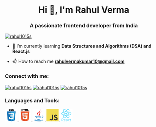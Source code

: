<h1 align="center">Hi 👋, I'm Rahul Verma</h1>
<h3 align="center">A passionate frontend developer from India</h3>



<p align="left"> <a href="https://twitter.com/rahul1015s" target="blank"><img src="https://img.shields.io/twitter/follow/rahul1015s?logo=twitter&style=for-the-badge" alt="rahul1015s" /></a> </p>

- 🌱 I’m currently learning **Data Structures and Algorithms (DSA) and React.js**

- 📫 How to reach me **rahulvermakumar10@gmail.com**

<h3 align="left">Connect with me:</h3>
<p align="left">
<a href="https://twitter.com/rahul1015s" target="blank"><img align="center" src="https://raw.githubusercontent.com/rahuldkjain/github-profile-readme-generator/master/src/images/icons/Social/twitter.svg" alt="rahul1015s" height="30" width="40" /></a>
<a href="https://linkedin.com/in/rahul1015s" target="blank"><img align="center" src="https://raw.githubusercontent.com/rahuldkjain/github-profile-readme-generator/master/src/images/icons/Social/linked-in-alt.svg" alt="rahul1015s" height="30" width="40" /></a>
<a href="https://instagram.com/rahul1015s" target="blank"><img align="center" src="https://raw.githubusercontent.com/rahuldkjain/github-profile-readme-generator/master/src/images/icons/Social/instagram.svg" alt="rahul1015s" height="30" width="40" /></a>
</p>

<h3 align="left">Languages and Tools:</h3>
<p align="left"> <a href="https://www.w3schools.com/css/" target="_blank" rel="noreferrer"> <img src="https://raw.githubusercontent.com/devicons/devicon/master/icons/css3/css3-original-wordmark.svg" alt="css3" width="40" height="40"/> </a> <a href="https://www.w3.org/html/" target="_blank" rel="noreferrer"> <img src="https://raw.githubusercontent.com/devicons/devicon/master/icons/html5/html5-original-wordmark.svg" alt="html5" width="40" height="40"/> </a> <a href="https://www.java.com" target="_blank" rel="noreferrer"> <img src="https://raw.githubusercontent.com/devicons/devicon/master/icons/java/java-original.svg" alt="java" width="40" height="40"/> </a> <a href="https://developer.mozilla.org/en-US/docs/Web/JavaScript" target="_blank" rel="noreferrer"> <img src="https://raw.githubusercontent.com/devicons/devicon/master/icons/javascript/javascript-original.svg" alt="javascript" width="40" height="40"/> </a> <a href="https://reactjs.org/" target="_blank" rel="noreferrer"> <img src="https://raw.githubusercontent.com/devicons/devicon/master/icons/react/react-original-wordmark.svg" alt="react" width="40" height="40"/> </a> </p>


